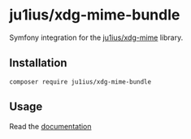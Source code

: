 # ju1ius/xdg-mime-bundle

Symfony integration for the [ju1ius/xdg-mime](https://github.com/ju1ius/xdg-mime) library.

## Installation

```shell
composer require ju1ius/xdg-mime-bundle
```

## Usage

Read the [documentation](docs/index.md)
